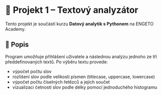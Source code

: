# 🧠 Projekt 1 – Textový analyzátor

Tento projekt je součástí kurzu **Datový analytik s Pythonem** na ENGETO Academy.

## 📄 Popis

Program umožňuje přihlášení uživatele a následnou analýzu jednoho ze tří předdefinovaných textů. Po výběru textu provede:

- výpočet počtu slov
- rozlišení slov podle velikosti písmen (titlecase, uppercase, lowercase)
- výpočet počtu číselných řetězců a jejich součet
- vizualizaci četnosti slov podle délky pomocí jednoduchého histogramu


